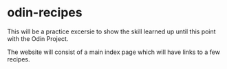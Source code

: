 # odin-recipes

This will be a practice excersie to show the skill learned up until this point with the Odin Project. 

The website will consist of a main index page which will have links to a few recipes.
